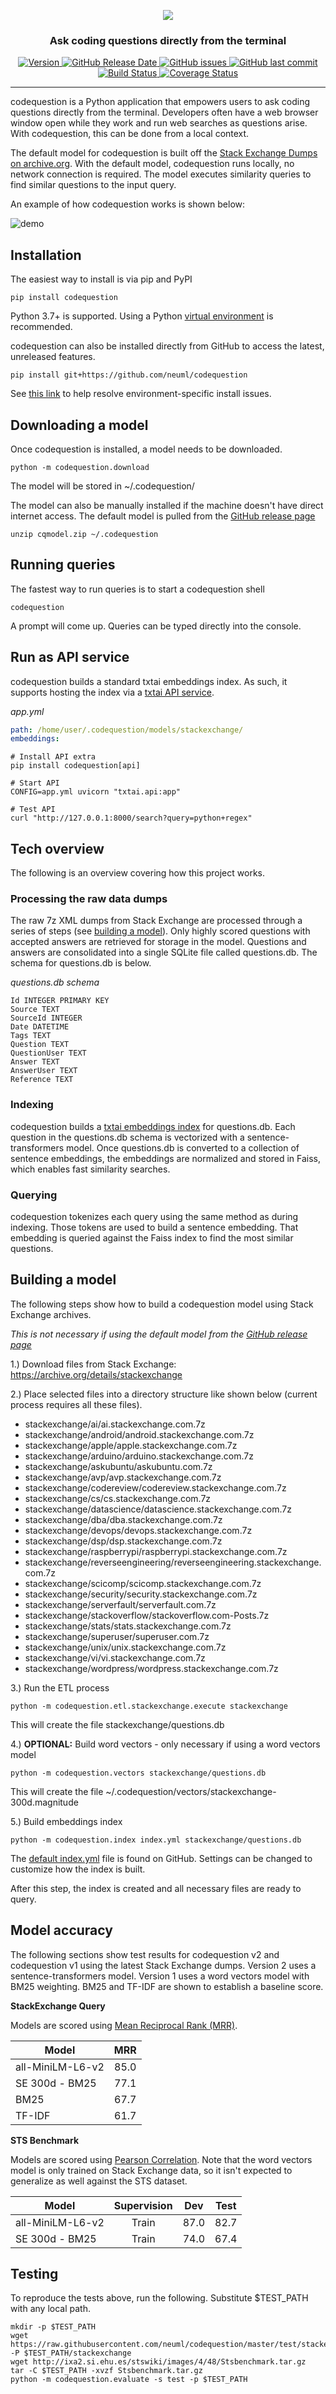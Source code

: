 <p align="center">
    <img src="https://raw.githubusercontent.com/neuml/codequestion/master/logo.png"/>
</p>

<h3 align="center">
    <p>Ask coding questions directly from the terminal</p>
</h3>

<p align="center">
    <a href="https://github.com/neuml/codequestion/releases">
        <img src="https://img.shields.io/github/release/neuml/codequestion.svg?style=flat&color=success" alt="Version"/>
    </a>
    <a href="https://github.com/neuml/codequestion/releases">
        <img src="https://img.shields.io/github/release-date/neuml/codequestion.svg?style=flat&color=blue" alt="GitHub Release Date"/>
    </a>
    <a href="https://github.com/neuml/codequestion/issues">
        <img src="https://img.shields.io/github/issues/neuml/codequestion.svg?style=flat&color=success" alt="GitHub issues"/>
    </a>
    <a href="https://github.com/neuml/codequestion">
        <img src="https://img.shields.io/github/last-commit/neuml/codequestion.svg?style=flat&color=blue" alt="GitHub last commit"/>
    </a>
    <a href="https://github.com/neuml/codequestion/actions?query=workflow%3Abuild">
        <img src="https://github.com/neuml/codequestion/workflows/build/badge.svg" alt="Build Status"/>
    </a>
    <a href="https://coveralls.io/github/neuml/codequestion?branch=master">
        <img src="https://img.shields.io/coveralls/github/neuml/codequestion" alt="Coverage Status">
    </a>
</p>

-------------------------------------------------------------------------------------------------------------------------------------------------------

codequestion is a Python application that empowers users to ask coding questions directly from the terminal. Developers often have a web browser window open while they work and run web searches as questions arise. With codequestion, this can be done from a local context.

The default model for codequestion is built off the [Stack Exchange Dumps on archive.org](https://archive.org/details/stackexchange). With the default model, codequestion runs locally, no network connection is required. The model executes similarity queries to find similar questions to the input query.

An example of how codequestion works is shown below:

![demo](https://raw.githubusercontent.com/neuml/codequestion/master/demo.gif)

## Installation
The easiest way to install is via pip and PyPI

```
pip install codequestion
```

Python 3.7+ is supported. Using a Python [virtual environment](https://docs.python.org/3/library/venv.html) is recommended.

codequestion can also be installed directly from GitHub to access the latest, unreleased features.

```
pip install git+https://github.com/neuml/codequestion
```

See [this link](https://neuml.github.io/txtai/install/#environment-specific-prerequisites) to help resolve environment-specific install issues.

## Downloading a model

Once codequestion is installed, a model needs to be downloaded.

```
python -m codequestion.download
```

The model will be stored in ~/.codequestion/

The model can also be manually installed if the machine doesn't have direct internet access. The default model is pulled from the [GitHub release page](https://github.com/neuml/codequestion/releases)

```
unzip cqmodel.zip ~/.codequestion
```

## Running queries

The fastest way to run queries is to start a codequestion shell

```
codequestion
```

A prompt will come up. Queries can be typed directly into the console.

## Run as API service

codequestion builds a standard txtai embeddings index. As such, it supports hosting the index via a [txtai API service](https://neuml.github.io/txtai/api).

_app.yml_
```yaml
path: /home/user/.codequestion/models/stackexchange/
embeddings:
```

```
# Install API extra
pip install codequestion[api]

# Start API
CONFIG=app.yml uvicorn "txtai.api:app"

# Test API
curl "http://127.0.0.1:8000/search?query=python+regex"
```

## Tech overview
The following is an overview covering how this project works.

### Processing the raw data dumps
The raw 7z XML dumps from Stack Exchange are processed through a series of steps (see [building a model](#building-a-model)). Only highly scored questions with accepted answers are retrieved for storage in the model. Questions and answers are consolidated into a single SQLite file called questions.db. The schema for questions.db is below.

*questions.db schema*

    Id INTEGER PRIMARY KEY
    Source TEXT
    SourceId INTEGER
    Date DATETIME
    Tags TEXT
    Question TEXT
    QuestionUser TEXT
    Answer TEXT
    AnswerUser TEXT
    Reference TEXT

### Indexing
codequestion builds a [txtai embeddings index](https://github.com/neuml/txtai) for questions.db. Each question in the questions.db schema is vectorized with a sentence-transformers model. Once questions.db is converted to a collection of sentence embeddings, the embeddings are normalized and stored in Faiss, which enables fast similarity searches.

### Querying
codequestion tokenizes each query using the same method as during indexing. Those tokens are used to build a sentence embedding. That embedding is queried against the Faiss index to find the most similar questions.

## Building a model
The following steps show how to build a codequestion model using Stack Exchange archives.

_This is not necessary if using the default model from the [GitHub release page](https://github.com/neuml/codequestion/releases)_

1.) Download files from Stack Exchange: https://archive.org/details/stackexchange

2.) Place selected files into a directory structure like shown below (current process requires all these files).

- stackexchange/ai/ai.stackexchange.com.7z
- stackexchange/android/android.stackexchange.com.7z
- stackexchange/apple/apple.stackexchange.com.7z
- stackexchange/arduino/arduino.stackexchange.com.7z
- stackexchange/askubuntu/askubuntu.com.7z
- stackexchange/avp/avp.stackexchange.com.7z
- stackexchange/codereview/codereview.stackexchange.com.7z
- stackexchange/cs/cs.stackexchange.com.7z
- stackexchange/datascience/datascience.stackexchange.com.7z
- stackexchange/dba/dba.stackexchange.com.7z
- stackexchange/devops/devops.stackexchange.com.7z
- stackexchange/dsp/dsp.stackexchange.com.7z
- stackexchange/raspberrypi/raspberrypi.stackexchange.com.7z
- stackexchange/reverseengineering/reverseengineering.stackexchange.com.7z
- stackexchange/scicomp/scicomp.stackexchange.com.7z
- stackexchange/security/security.stackexchange.com.7z
- stackexchange/serverfault/serverfault.com.7z
- stackexchange/stackoverflow/stackoverflow.com-Posts.7z
- stackexchange/stats/stats.stackexchange.com.7z
- stackexchange/superuser/superuser.com.7z
- stackexchange/unix/unix.stackexchange.com.7z
- stackexchange/vi/vi.stackexchange.com.7z
- stackexchange/wordpress/wordpress.stackexchange.com.7z

3.) Run the ETL process

```
python -m codequestion.etl.stackexchange.execute stackexchange
```

This will create the file stackexchange/questions.db

4.) __OPTIONAL:__ Build word vectors - only necessary if using a word vectors model

```
python -m codequestion.vectors stackexchange/questions.db
```

This will create the file ~/.codequestion/vectors/stackexchange-300d.magnitude

5.) Build embeddings index

```
python -m codequestion.index index.yml stackexchange/questions.db
```

The [default index.yml](https://raw.githubusercontent.com/neuml/codequestion/master/config/index.yml) file is found on GitHub. Settings can be changed to customize how the index is built.

After this step, the index is created and all necessary files are ready to query.

## Model accuracy
The following sections show test results for codequestion v2 and codequestion v1 using the latest Stack Exchange dumps. Version 2 uses a sentence-transformers model. Version 1 uses a word vectors model with BM25 weighting. BM25 and TF-IDF are shown to establish a baseline score.

**StackExchange Query**

Models are scored using [Mean Reciprocal Rank (MRR)](https://en.wikipedia.org/wiki/Mean_reciprocal_rank).

| Model               | MRR   |
| ------------------- | :---: |
| all-MiniLM-L6-v2    | 85.0  |
| SE 300d - BM25      | 77.1  |
| BM25                | 67.7  |
| TF-IDF              | 61.7  |

**STS Benchmark**

Models are scored using [Pearson Correlation](https://en.wikipedia.org/wiki/Pearson_correlation_coefficient). Note that the word vectors model is only trained on Stack Exchange data, so it isn't expected to generalize as well against the STS dataset.

| Model            | Supervision   | Dev   | Test  |
| ---------------- | :-----------: | :---: | :---: |
| all-MiniLM-L6-v2 | Train         | 87.0  | 82.7  |
| SE 300d - BM25   | Train         | 74.0  | 67.4  |

## Testing
To reproduce the tests above, run the following. Substitute $TEST_PATH with any local path.

    mkdir -p $TEST_PATH
    wget https://raw.githubusercontent.com/neuml/codequestion/master/test/stackexchange/query.txt -P $TEST_PATH/stackexchange
    wget http://ixa2.si.ehu.es/stswiki/images/4/48/Stsbenchmark.tar.gz
    tar -C $TEST_PATH -xvzf Stsbenchmark.tar.gz
    python -m codequestion.evaluate -s test -p $TEST_PATH
